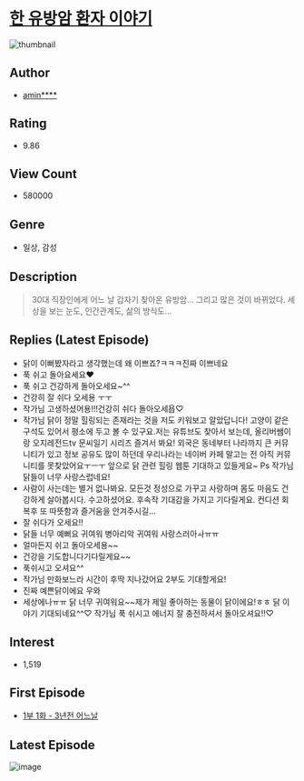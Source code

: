 # [한 유방암 환자 이야기](https://comic.naver.com/bestChallenge/list?titleId=774959)
![thumbnail](https://image-comic.pstatic.net/user_contents_data/challenge_comic/2021/10/22/347201/thumbnail_202x164b9e74f38_6c8a_4b42_8f16_0ab7d2634567_00000637.JPEG)

## Author
- [amin****](https://comic.naver.com/artistTitle?id=347201)

## Rating
- 9.86

## View Count
- 580000

## Genre
- 일상, 감성

## Description
> 30대 직장인에게 어느 날 갑자기 찾아온 유방암... 그리고 많은 것이 바뀌었다. 세상을 보는 눈도, 인간관계도, 삶의 방식도...

## Replies (Latest Episode)
- 닭이 이뻐봤자라고 생각했는데 왜 이쁘죠?ㅋㅋㅋ진짜 이쁘네요
- 푹 쉬고 돌아요세요❤️
- 푹 쉬고 건강하게 돌아오세요~^^
- 건강히 잘 쉬다 오세용 ㅜㅜ
- 작가님 고생하셨어용!!!건강히 쉬다 돌아오세욥♡
- 작가님 닭이 정말 힐링되는 존재라는 것을 저도 키워보고 알았답니다! 고양이 같은 구석도 있어서 평소에 두고 볼 수 있구요.저는 유튜브도 찾아서 보는데, 올리버쌤이랑 오지레전드tv 문씨일기 시리즈 즐겨서 봐요! 외국은 동네부터 나라까지 큰 커뮤니티가 있고 정보 공유도 많이 하던데 우리나라는 네이버 카페 말고는 전 아직 커뮤니티를 못찾았어요ㅜㅡㅜ 앞으로 닭 관련 힐링 웹툰 기대하고 있들게요~ Ps 작가님 닭들이 너무 사랑스럽네요!
- 사람이 사는데는 별거 없나봐요. 모든것 정성으로 가꾸고 사랑하며 몸도 마음도 건강하게 살아봅시다. 수고하셨어요. 후속작 기대감을 가지고 기다릴게요. 컨디션 회복후 또 따뜻함과 즐거움을 안겨주시길...
- 잘 쉬다가 오세요!!
- 닭들 너무 예뻐요 귀여워 병아리악 귀여워 사랑스러아ㅘㅠㅠ
- 얼마든지 쉬고 돌아오세용~~
- 건강을 기도합니다기다릴게요~~
- 푹쉬시고 오셔요^^
- 작가님 만화보느라 시간이 후딱 지나갔어요 2부도 기대할게요!
- 진짜 예쁜닭이에요 우와
- 세상에나ㅠㅠ 닭 너무 귀여워요~~제가 제일 좋아하는 동물이 닭이에요!ㅎㅎ 닭 이야기 기대되네요^^♡ 작가님 푹 쉬시고 에너지 잘 충전하셔서 돌아오셔요!!♡

## Interest
- 1,519

## First Episode
- [1부 1화 - 3년전 어느날](https://comic.naver.com/bestChallenge/detail?titleId=774959&no=1)

## Latest Episode
![image](https://image-comic.pstatic.net/user_contents_data/challenge_comic/2021/11/13/347201/upload_7090414468130169398.jpeg)
